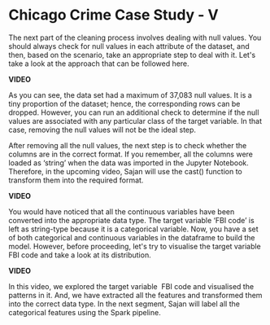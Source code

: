 # Chicago Crime Case Study - V

The next part of the cleaning process involves dealing with null values. You should always check for null values in each attribute of the dataset, and then, based on the scenario, take an appropriate step to deal with it. Let's take a look at the approach that can be followed here.

**VIDEO**

As you can see, the data set had a maximum of 37,083 null values. It is a tiny proportion of the dataset; hence, the corresponding rows can be dropped. However, you can run an additional check to determine if the null values are associated with any particular class of the target variable. In that case, removing the null values will not be the ideal step.

After removing all the null values, the next step is to check whether the columns are in the correct format. If you remember, all the columns were loaded as ‘string’ when the data was imported in the Jupyter Notebook. Therefore, in the upcoming video, Sajan will use the cast() function to transform them into the required format.

**VIDEO**

You would have noticed that all the continuous variables have been converted into the appropriate data type. The target variable ‘FBI code’ is left as string-type because it is a categorical variable. Now, you have a set of both categorical and continuous variables in the dataframe to build the model. However, before proceeding, let's try to visualise the target variable FBI code and take a look at its distribution.

**VIDEO**

In this video, we explored the target variable  FBI code and visualised the patterns in it. And, we have extracted all the features and transformed them into the correct data type. In the next segment, Sajan will label all the categorical features using the Spark pipeline.